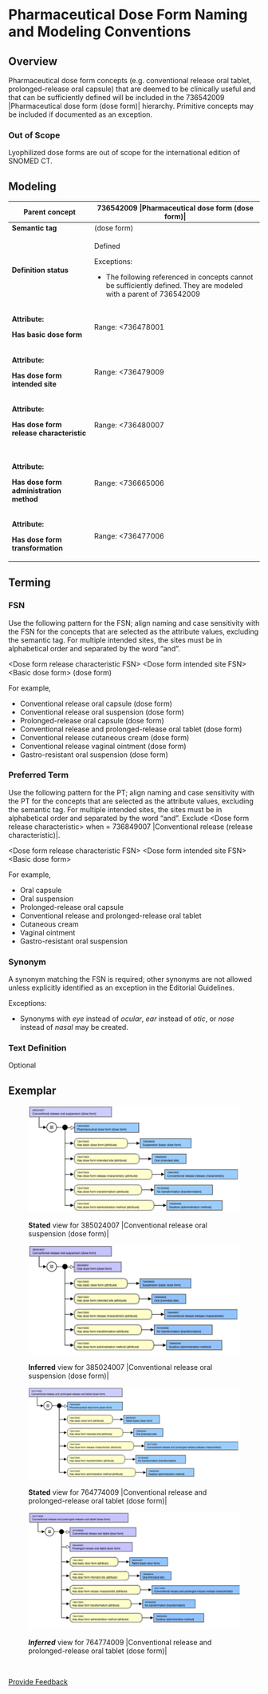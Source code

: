 # Pharmaceutical Dose Form Naming and Modeling Conventions

## Overview

Pharmaceutical dose form concepts (e.g. conventional release oral tablet, prolonged-release oral capsule) that are deemed to be clinically useful and that can be sufficiently defined will be included in the 736542009 |Pharmaceutical dose form (dose form)| hierarchy. Primitive concepts may be included if documented as an exception.

### Out of Scope

Lyophilized dose forms are out of scope for the international edition of SNOMED CT.

## Modeling

| **Parent concept**                                                                                     | 736542009 \|Pharmaceutical dose form (dose form)\|                                                                                                                                                                                                                                                                                                                                                                                                                                                                                                                                                                                                                                                                                                                                                                                      |
| ------------------------------------------------------------------------------------------------------ | --------------------------------------------------------------------------------------------------------------------------------------------------------------------------------------------------------------------------------------------------------------------------------------------------------------------------------------------------------------------------------------------------------------------------------------------------------------------------------------------------------------------------------------------------------------------------------------------------------------------------------------------------------------------------------------------------------------------------------------------------------------------------------------------------------------------------------------- |
| **Semantic tag**                                                                                       | (dose form)                                                                                                                                                                                                                                                                                                                                                                                                                                                                                                                                                                                                                                                                                                                                                                                                                             |
| **Definition status**                                                                                  | <p>Defined</p><p>Exceptions:</p><ul><li><p>The following referenced in concepts cannot be sufficiently defined.  They are modeled with a parent of 736542009 |Pharmaceutical dose form (dose form) with all applicable attributes and have a Definition status of <em>Primitive</em>. </p><ul><li>coated</li><li>drug delivery system</li><li>iontophoresis (e.g. 385113008 |Conventional release solution for iontophoresis (dose form)|)</li><li>nebulizer (e.g. 385198000 |Conventional release solution for nebulizer (dose form)|)</li><li>particle (421535006 |Gastro-resistant oral particles tablet (dose form)|)</li><li>pellet (e.g. 420767002 |Gastro-resistant oral pellets capsule (dose form)|)</li><li>syrup (e.g. 385033009 |Powder for conventional release oral syrup (dose form)|)</li><li>vapor</li></ul></li></ul> |
| <p><strong>Attribute:</strong></p><p><strong>Has basic dose form</strong></p>                          | <p>Range:  &#x3C;736478001 |Basic dose form (basic dose form)|</p><p>Cardinality: 0..1</p><ul><li>While the allowed range is broader, concepts representing a sufficiently defined pharmaceutical dose form should have one and only one |Has basic dose form| attribute.</li></ul>                                                                                                                                                                                                                                                                                                                                                                                                                                                                                                                                                     |
| <p><strong>Attribute:</strong></p><p><strong>Has dose form intended site</strong></p>                  | <p>Range:  &#x3C;736479009 |Dose form intended site (intended site)|</p><p>Cardinality: 0..*</p><ul><li>While the allowed range is broader, concepts representing a sufficiently defined pharmaceutical dose form should have one or more |Has dose form intended site| attributes.</li></ul><p>Exceptions:</p><ul><li>785898006 |Conventional release solution for irrigation (dose form)|</li><li>785910004 |Prolonged-release intralesional implant (dose form)|</li></ul>                                                                                                                                                                                                                                                                                                                                                           |
| <p><strong>Attribute:</strong></p><p><strong>Has dose form release characteristic</strong><br><br></p> | <p>Range:  &#x3C;736480007 |Dose form release characteristic (release characteristic)|</p><p>Cardinality: 0..1</p><ul><li>While the allowed range is broader, concepts representing a sufficiently defined pharmaceutical dose form should have one and only one |Has dose form release characteristic| attribute.</li></ul>                                                                                                                                                                                                                                                                                                                                                                                                                                                                                                            |
| <p><strong>Attribute:</strong></p><p><strong>Has dose form administration method</strong></p>          | <p>Range:  &#x3C;736665006 |Dose form administration method (administration method)|</p><p>Cardinality: 0..*</p><ul><li>While the allowed range is broader, concepts representing a sufficiently defined pharmaceutical dose form should have one and only one |Has dose form administration method| attribute.</li></ul>                                                                                                                                                                                                                                                                                                                                                                                                                                                                                                               |
| <p><strong>Attribute:</strong></p><p><strong>Has dose form transformation</strong></p>                 | <p>Range:  &#x3C;736477006 |Dose form transformation (transformation)|</p><p>Cardinality: 0..*</p><ul><li>While the allowed range is broader, concepts representing a sufficiently defined pharmaceutical dose form should have one and only one |Has dose form transformation| attribute. </li></ul>                                                                                                                                                                                                                                                                                                                                                                                                                                                                                                                                   |

## Terming

### FSN

Use the following pattern for the FSN; align naming and case sensitivity with the FSN for the concepts that are selected as the attribute values, excluding the semantic tag. For multiple intended sites, the sites must be in alphabetical order and separated by the word “and”.

\<Dose form release characteristic FSN> \<Dose form intended site FSN> \<Basic dose form> (dose form)

For example,

* Conventional release oral capsule (dose form)
* Conventional release oral suspension (dose form)
* Prolonged-release oral capsule (dose form)
* Conventional release and prolonged-release oral tablet (dose form)
* Conventional release cutaneous cream (dose form)
* Conventional release vaginal ointment (dose form)
* Gastro-resistant oral suspension (dose form)

### Preferred Term

Use the following pattern for the PT; align naming and case sensitivity with the PT for the concepts that are selected as the attribute values, excluding the semantic tag. For multiple intended sites, the sites must be in alphabetical order and separated by the word “and”. Exclude \<Dose form release characteristic> when = 736849007 |Conventional release (release characteristic)|.

\<Dose form release characteristic FSN> \<Dose form intended site FSN> \<Basic dose form>

For example,

* Oral capsule
* Oral suspension
* Prolonged-release oral capsule
* Conventional release and prolonged-release oral tablet
* Cutaneous cream
* Vaginal ointment
* Gastro-resistant oral suspension

### Synonym

A synonym matching the FSN is required; other synonyms are not allowed unless explicitly identified as an exception in the Editorial Guidelines.

Exceptions:

* Synonyms with _eye_ instead of _ocular_, _ear_ instead of _otic_, or _nose_ instead of _nasal_ may be created.

### Text Definition

Optional

## Exemplar

<figure><img src="../../../../../../.gitbook/assets/image (72).png" alt=""><figcaption><p><strong>Stated</strong> view for 385024007 |Conventional release oral suspension (dose form)|</p></figcaption></figure>

<figure><img src="../../../../../../.gitbook/assets/image (73).png" alt=""><figcaption><p><strong>Inferred</strong> view for 385024007 |Conventional release oral suspension (dose form)|</p></figcaption></figure>

<figure><img src="../../../../../../.gitbook/assets/image (74).png" alt=""><figcaption><p><strong>Stated</strong> view for 764774009 |Conventional release and prolonged-release oral tablet (dose form)|</p></figcaption></figure>

<figure><img src="../../../../../../.gitbook/assets/image (75).png" alt=""><figcaption><p><em><strong>Inferred</strong></em> view for 764774009 |Conventional release and prolonged-release oral tablet (dose form)|</p></figcaption></figure>

<figure><img src="../../../../../../authoring/pharmaceutical-and-biologic-product/images/174691246.png" alt=""><figcaption></figcaption></figure>






<a href="https://docs.google.com/forms/d/e/1FAIpQLScTmbZIf0UEQwYDkY27EEWBkaiYkHSbR0_9DmFrMLXoQLyL7Q/viewform?usp=pp_url&entry.1767247133=SCT+Editorial+Guide&entry.670899847=Pharmaceutical%20Dose%20Form%20Naming%20and%20Modeling%20Conventions" class="button primary">Provide Feedback</a>
